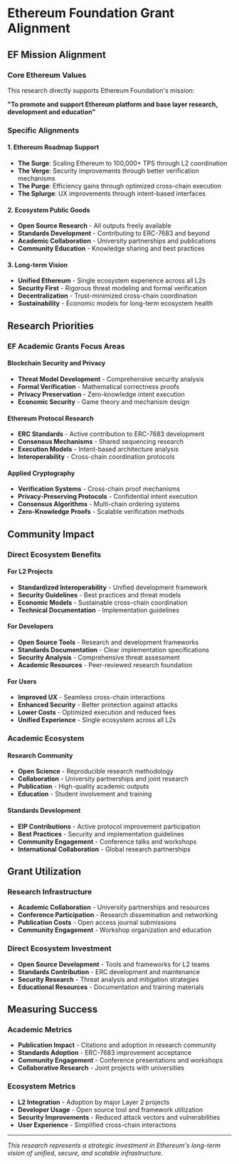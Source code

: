 # Ethereum Foundation Grant Alignment

## EF Mission Alignment

### Core Ethereum Values
This research directly supports Ethereum Foundation's mission:

**"To promote and support Ethereum platform and base layer research, development and education"**

### Specific Alignments

#### 1. Ethereum Roadmap Support
- **The Surge**: Scaling Ethereum to 100,000+ TPS through L2 coordination
- **The Verge**: Security improvements through better verification mechanisms  
- **The Purge**: Efficiency gains through optimized cross-chain execution
- **The Splurge**: UX improvements through intent-based interfaces

#### 2. Ecosystem Public Goods
- **Open Source Research** - All outputs freely available
- **Standards Development** - Contributing to ERC-7683 and beyond
- **Academic Collaboration** - University partnerships and publications
- **Community Education** - Knowledge sharing and best practices

#### 3. Long-term Vision
- **Unified Ethereum** - Single ecosystem experience across all L2s
- **Security First** - Rigorous threat modeling and formal verification
- **Decentralization** - Trust-minimized cross-chain coordination
- **Sustainability** - Economic models for long-term ecosystem health

## Research Priorities

### EF Academic Grants Focus Areas

#### Blockchain Security and Privacy
- **Threat Model Development** - Comprehensive security analysis
- **Formal Verification** - Mathematical correctness proofs  
- **Privacy Preservation** - Zero-knowledge intent execution
- **Economic Security** - Game theory and mechanism design

#### Ethereum Protocol Research  
- **ERC Standards** - Active contribution to ERC-7683 development
- **Consensus Mechanisms** - Shared sequencing research
- **Execution Models** - Intent-based architecture analysis
- **Interoperability** - Cross-chain coordination protocols

#### Applied Cryptography
- **Verification Systems** - Cross-chain proof mechanisms
- **Privacy-Preserving Protocols** - Confidential intent execution
- **Consensus Algorithms** - Multi-chain ordering systems
- **Zero-Knowledge Proofs** - Scalable verification methods

## Community Impact

### Direct Ecosystem Benefits

#### For L2 Projects
- **Standardized Interoperability** - Unified development framework
- **Security Guidelines** - Best practices and threat models
- **Economic Models** - Sustainable cross-chain coordination
- **Technical Documentation** - Implementation guidelines

#### For Developers  
- **Open Source Tools** - Research and development frameworks
- **Standards Documentation** - Clear implementation specifications
- **Security Analysis** - Comprehensive threat assessment
- **Academic Resources** - Peer-reviewed research foundation

#### For Users
- **Improved UX** - Seamless cross-chain interactions
- **Enhanced Security** - Better protection against attacks  
- **Lower Costs** - Optimized execution and reduced fees
- **Unified Experience** - Single ecosystem across all L2s

### Academic Ecosystem

#### Research Community
- **Open Science** - Reproducible research methodology
- **Collaboration** - University partnerships and joint research
- **Publication** - High-quality academic outputs
- **Education** - Student involvement and training

#### Standards Development
- **EIP Contributions** - Active protocol improvement participation
- **Best Practices** - Security and implementation guidelines
- **Community Engagement** - Conference talks and workshops
- **International Collaboration** - Global research partnerships

## Grant Utilization

### Research Infrastructure
- **Academic Collaboration** - University partnerships and resources
- **Conference Participation** - Research dissemination and networking
- **Publication Costs** - Open access journal submissions
- **Community Engagement** - Workshop organization and education

### Direct Ecosystem Investment
- **Open Source Development** - Tools and frameworks for L2 teams
- **Standards Contribution** - ERC development and maintenance
- **Security Research** - Threat analysis and mitigation strategies
- **Educational Resources** - Documentation and training materials

## Measuring Success

### Academic Metrics
- **Publication Impact** - Citations and adoption in research community
- **Standards Adoption** - ERC-7683 improvement acceptance
- **Community Engagement** - Conference presentations and workshops
- **Collaborative Research** - Joint projects with universities

### Ecosystem Metrics  
- **L2 Integration** - Adoption by major Layer 2 projects
- **Developer Usage** - Open source tool and framework utilization
- **Security Improvements** - Reduced attack vectors and vulnerabilities
- **User Experience** - Simplified cross-chain interactions

---

*This research represents a strategic investment in Ethereum's long-term vision of unified, secure, and scalable infrastructure.*
